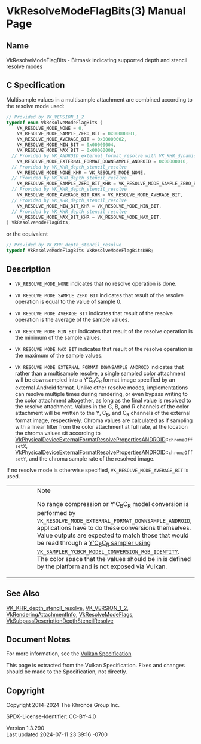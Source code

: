 # VkResolveModeFlagBits(3) Manual Page

## Name

VkResolveModeFlagBits - Bitmask indicating supported depth and stencil
resolve modes



## <a href="#_c_specification" class="anchor"></a>C Specification

Multisample values in a multisample attachment are combined according to
the resolve mode used:

``` c
// Provided by VK_VERSION_1_2
typedef enum VkResolveModeFlagBits {
    VK_RESOLVE_MODE_NONE = 0,
    VK_RESOLVE_MODE_SAMPLE_ZERO_BIT = 0x00000001,
    VK_RESOLVE_MODE_AVERAGE_BIT = 0x00000002,
    VK_RESOLVE_MODE_MIN_BIT = 0x00000004,
    VK_RESOLVE_MODE_MAX_BIT = 0x00000008,
  // Provided by VK_ANDROID_external_format_resolve with VK_KHR_dynamic_rendering or VK_VERSION_1_3
    VK_RESOLVE_MODE_EXTERNAL_FORMAT_DOWNSAMPLE_ANDROID = 0x00000010,
  // Provided by VK_KHR_depth_stencil_resolve
    VK_RESOLVE_MODE_NONE_KHR = VK_RESOLVE_MODE_NONE,
  // Provided by VK_KHR_depth_stencil_resolve
    VK_RESOLVE_MODE_SAMPLE_ZERO_BIT_KHR = VK_RESOLVE_MODE_SAMPLE_ZERO_BIT,
  // Provided by VK_KHR_depth_stencil_resolve
    VK_RESOLVE_MODE_AVERAGE_BIT_KHR = VK_RESOLVE_MODE_AVERAGE_BIT,
  // Provided by VK_KHR_depth_stencil_resolve
    VK_RESOLVE_MODE_MIN_BIT_KHR = VK_RESOLVE_MODE_MIN_BIT,
  // Provided by VK_KHR_depth_stencil_resolve
    VK_RESOLVE_MODE_MAX_BIT_KHR = VK_RESOLVE_MODE_MAX_BIT,
} VkResolveModeFlagBits;
```

or the equivalent

``` c
// Provided by VK_KHR_depth_stencil_resolve
typedef VkResolveModeFlagBits VkResolveModeFlagBitsKHR;
```

## <a href="#_description" class="anchor"></a>Description

- `VK_RESOLVE_MODE_NONE` indicates that no resolve operation is done.

- `VK_RESOLVE_MODE_SAMPLE_ZERO_BIT` indicates that result of the resolve
  operation is equal to the value of sample 0.

- `VK_RESOLVE_MODE_AVERAGE_BIT` indicates that result of the resolve
  operation is the average of the sample values.

- `VK_RESOLVE_MODE_MIN_BIT` indicates that result of the resolve
  operation is the minimum of the sample values.

- `VK_RESOLVE_MODE_MAX_BIT` indicates that result of the resolve
  operation is the maximum of the sample values.

- `VK_RESOLVE_MODE_EXTERNAL_FORMAT_DOWNSAMPLE_ANDROID` indicates that
  rather than a multisample resolve, a single sampled color attachment
  will be downsampled into a Y′C<sub>B</sub>C<sub>R</sub> format image
  specified by an external Android format. Unlike other resolve modes,
  implementations can resolve multiple times during rendering, or even
  bypass writing to the color attachment altogether, as long as the
  final value is resolved to the resolve attachment. Values in the G, B,
  and R channels of the color attachment will be written to the Y,
  C<sub>B</sub>, and C<sub>R</sub> channels of the external format
  image, respectively. Chroma values are calculated as if sampling with
  a linear filter from the color attachment at full rate, at the
  location the chroma values sit according to
  [VkPhysicalDeviceExternalFormatResolvePropertiesANDROID](https://registry.khronos.org/vulkan/specs/1.3-extensions/man/html/VkPhysicalDeviceExternalFormatResolvePropertiesANDROID.html)::`chromaOffsetX`,
  [VkPhysicalDeviceExternalFormatResolvePropertiesANDROID](https://registry.khronos.org/vulkan/specs/1.3-extensions/man/html/VkPhysicalDeviceExternalFormatResolvePropertiesANDROID.html)::`chromaOffsetY`,
  and the chroma sample rate of the resolved image.

If no resolve mode is otherwise specified, `VK_RESOLVE_MODE_AVERAGE_BIT`
is used.

<table>
<colgroup>
<col style="width: 50%" />
<col style="width: 50%" />
</colgroup>
<tbody>
<tr>
<td class="icon"><em></em></td>
<td class="content">Note
<p>No range compression or Y′C<sub>B</sub>C<sub>R</sub> model conversion
is performed by
<code>VK_RESOLVE_MODE_EXTERNAL_FORMAT_DOWNSAMPLE_ANDROID</code>;
applications have to do these conversions themselves. Value outputs are
expected to match those that would be read through a <a
href="https://registry.khronos.org/vulkan/specs/1.3-extensions/html/vkspec.html#textures-sampler-YCbCr-conversion-modelconversion"
target="_blank" rel="noopener">Y′C<sub>B</sub>C<sub>R</sub> sampler
using <code>VK_SAMPLER_YCBCR_MODEL_CONVERSION_RGB_IDENTITY</code></a>.
The color space that the values should be in is defined by the platform
and is not exposed via Vulkan.</p></td>
</tr>
</tbody>
</table>

## <a href="#_see_also" class="anchor"></a>See Also

[VK_KHR_depth_stencil_resolve](https://registry.khronos.org/vulkan/specs/1.3-extensions/man/html/VK_KHR_depth_stencil_resolve.html),
[VK_VERSION_1_2](https://registry.khronos.org/vulkan/specs/1.3-extensions/man/html/VK_VERSION_1_2.html),
[VkRenderingAttachmentInfo](https://registry.khronos.org/vulkan/specs/1.3-extensions/man/html/VkRenderingAttachmentInfo.html),
[VkResolveModeFlags](https://registry.khronos.org/vulkan/specs/1.3-extensions/man/html/VkResolveModeFlags.html),
[VkSubpassDescriptionDepthStencilResolve](https://registry.khronos.org/vulkan/specs/1.3-extensions/man/html/VkSubpassDescriptionDepthStencilResolve.html)

## <a href="#_document_notes" class="anchor"></a>Document Notes

For more information, see the <a
href="https://registry.khronos.org/vulkan/specs/1.3-extensions/html/vkspec.html#VkResolveModeFlagBits"
target="_blank" rel="noopener">Vulkan Specification</a>

This page is extracted from the Vulkan Specification. Fixes and changes
should be made to the Specification, not directly.

## <a href="#_copyright" class="anchor"></a>Copyright

Copyright 2014-2024 The Khronos Group Inc.

SPDX-License-Identifier: CC-BY-4.0

Version 1.3.290  
Last updated 2024-07-11 23:39:16 -0700
